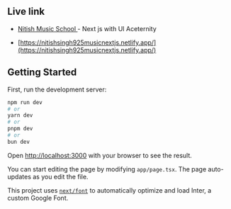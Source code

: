 ## Live link

- [Nitish Music School ](https://nitishsingh925musicnextjs.netlify.app/) -  Next js with  UI Aceternity

- [https://nitishsingh925musicnextjs.netlify.app/](https://nitishsingh925musicnextjs.netlify.app/)

## Getting Started

First, run the development server:

```bash
npm run dev
# or
yarn dev
# or
pnpm dev
# or
bun dev
```

Open [http://localhost:3000](http://localhost:3000) with your browser to see the result.

You can start editing the page by modifying `app/page.tsx`. The page auto-updates as you edit the file.

This project uses [`next/font`](https://nextjs.org/docs/basic-features/font-optimization) to automatically optimize and load Inter, a custom Google Font.


